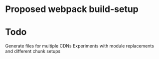 # Proposed webpack build-setup

# Todo
Generate files for multiple CDNs
Experiments with module replacements and different chunk setups
